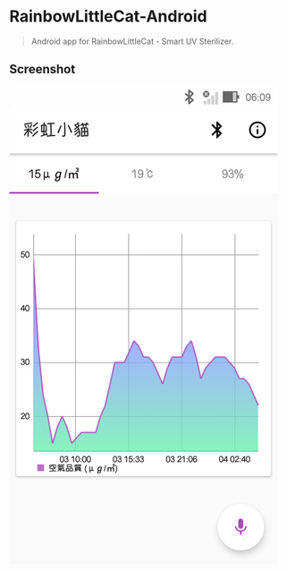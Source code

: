 # RainbowLittleCat-Android
> Android app for RainbowLittleCat - Smart UV Sterilizer.

## Screenshot
![Air quality](./screenshot/screenshot_air_quality.png)
